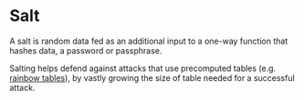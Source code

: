 # Salt

A salt is random data fed as an additional input to a one-way function that hashes data, a password or passphrase.

Salting helps defend against attacks that use precomputed tables (e.g. [rainbow tables](threats/rainbow-table-attack.md)), by vastly growing the size of table needed for a successful attack.